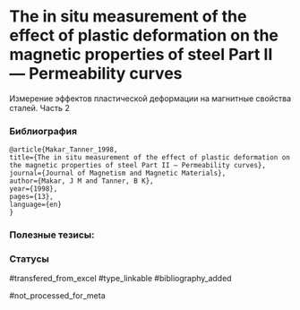 # The in situ measurement of the effect of plastic deformation on the magnetic properties of steel Part II — Permeability curves

Измерение эффектов пластической деформации на магнитные свойства сталей. Часть 2

### Библиография
```
@article{Makar_Tanner_1998,
title={The in situ measurement of the effect of plastic deformation on the magnetic properties of steel Part II — Permeability curves},
journal={Journal of Magnetism and Magnetic Materials},
author={Makar, J M and Tanner, B K},
year={1998},
pages={13},
language={en}
}
```

### Полезные тезисы:

### Статусы
#transfered_from_excel 
#type_linkable 
#bibliography_added

#not_processed_for_meta
